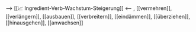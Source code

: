--> [[📈 Ingredient-Verb-Wachstum-Steigerung]] <--
, [[vermehren]], [[verlängern]], [[ausbauen]], [[verbreitern]], [[eindämmen]], [[überziehen]], [[hinausgehen]], [[anwachsen]]